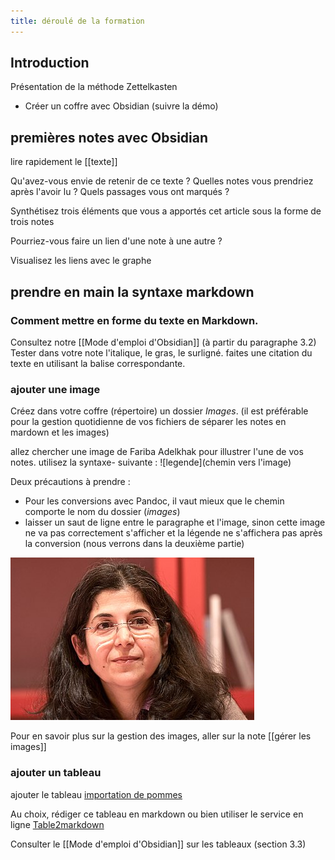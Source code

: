 ```yaml
---
title: déroulé de la formation
---
```


## Introduction

Présentation de la méthode Zettelkasten

- Créer un coffre avec Obsidian (suivre la démo)


## premières notes avec Obsidian

lire rapidement le [[texte]]

Qu'avez-vous envie de retenir de ce texte ? Quelles notes vous prendriez après l'avoir lu ? Quels passages vous ont marqués ? 

Synthétisez trois éléments que vous a apportés cet article sous la forme de trois notes

Pourriez-vous faire un lien d'une note à une autre ? 

Visualisez les liens avec le graphe

## prendre en main la syntaxe markdown

### Comment mettre en forme du texte en Markdown. 

Consultez notre [[Mode d'emploi d'Obsidian]] (à partir du paragraphe 3.2)
Tester dans votre note l'italique, le gras, le surligné. 
faites une citation du texte en utilisant la balise correspondante. 

### ajouter une image

Créez dans votre coffre (répertoire) un dossier *Images*.
(il est préférable pour la gestion quotidienne de vos fichiers de séparer les notes en mardown et les images)

allez chercher une image de Fariba Adelkhak pour illustrer l'une de vos notes. 
utilisez la syntaxe- suivante : \!\[legende\]\(chemin vers l'image\)

Deux précautions à prendre : 

- Pour les conversions avec Pandoc, il vaut mieux que le chemin comporte le nom du dossier (*images*)
- laisser un saut de ligne entre le paragraphe et l'image, sinon cette image ne va pas correctement s'afficher et la légende ne s'affichera pas après la conversion (nous verrons dans la deuxième partie)


<p align="left">
	<img  src="assets/390px_Fariba.jpg">
</p>

Pour en savoir plus sur la gestion des images, aller sur la note [[gérer les images]]

### ajouter un tableau

ajouter le tableau [importation de pommes](https://uniren1-my.sharepoint.com/:x:/g/personal/damien_belveze_univ-rennes1_fr/ESvDL0wh7fZPqQL_gnJ_nn0BP-mWBIZQo9lbSPvas1txZA?e=Xco12y)

Au choix, rédiger ce tableau en markdown ou bien utiliser le service en ligne [Table2markdown](https://tabletomarkdown.com/)

Consulter le [[Mode d'emploi d'Obsidian]] sur les tableaux (section 3.3)


